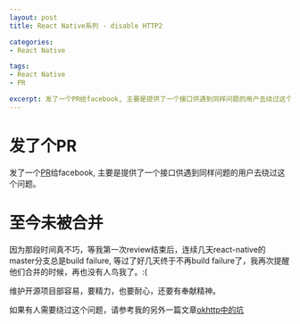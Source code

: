 ```yaml
---
layout: post
title: React Native系列 - disable HTTP2

categories:
- React Native

tags:
- React Native
- PR

excerpt: 发了一个PR给facebook, 主要是提供了一个接口供遇到同样问题的用户去绕过这个问题.在该PR被接受/拒绝之前大家可以用我的私有版本来解决这个问题，详见另外一篇文章。
---
```


# 发了个PR
发了一个[PR](https://github.com/facebook/react-native/pull/11372)给facebook, 主要是提供了一个接口供遇到同样问题的用户去绕过这个问题。

# 至今未被合并

因为那段时间真不巧，等我第一次review结束后，连续几天react-native的master分支总是build failure, 等过了好几天终于不再build failure了，我再次提醒他们合并的时候，再也没有人鸟我了。:(

维护开源项目部容易，要精力，也要耐心，还要有奉献精神。

如果有人需要绕过这个问题，请参考我的另外一篇文章[okhttp中的坑](/2016/11/30/okhttp中的坑)

